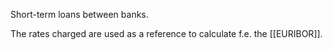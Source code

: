 Short-term loans between banks. 

The rates charged are used as a reference to calculate f.e. the [[EURIBOR]].
